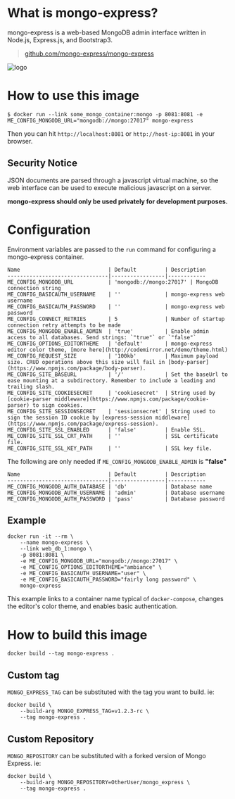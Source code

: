 # What is mongo-express?

mongo-express is a web-based MongoDB admin interface written in Node.js, Express.js, and Bootstrap3.

> [github.com/mongo-express/mongo-express](https://github.com/mongo-express/mongo-express)

![logo](https://raw.githubusercontent.com/mongo-express/mongo-express-docker/master/logo.png)

# How to use this image

```console
$ docker run --link some_mongo_container:mongo -p 8081:8081 -e ME_CONFIG_MONGODB_URL="mongodb://mongo:27017" mongo-express
```

Then you can hit `http://localhost:8081` or `http://host-ip:8081` in your browser.

## Security Notice

JSON documents are parsed through a javascript virtual machine, so the web interface can be used to execute malicious javascript on a server.

**mongo-express should only be used privately for development purposes.**

# Configuration

Environment variables are passed to the `run` command for configuring a mongo-express container.

	Name                            | Default         | Description
	--------------------------------|-----------------|------------
	ME_CONFIG_MONGODB_URL        	| 'mongodb://mongo:27017' | MongoDB connection string
	ME_CONFIG_BASICAUTH_USERNAME    | ''              | mongo-express web username
	ME_CONFIG_BASICAUTH_PASSWORD    | ''              | mongo-express web password
	ME_CONFIG_CONNECT_RETRIES       | 5               | Number of startup connection retry attempts to be made
	ME_CONFIG_MONGODB_ENABLE_ADMIN  | 'true'          | Enable admin access to all databases. Send strings: `"true"` or `"false"`
	ME_CONFIG_OPTIONS_EDITORTHEME   | 'default'       | mongo-express editor color theme, [more here](http://codemirror.net/demo/theme.html)
	ME_CONFIG_REQUEST_SIZE          | '100kb'         | Maximum payload size. CRUD operations above this size will fail in [body-parser](https://www.npmjs.com/package/body-parser).
	ME_CONFIG_SITE_BASEURL          | '/'             | Set the baseUrl to ease mounting at a subdirectory. Remember to include a leading and trailing slash.
	ME_CONFIG_SITE_COOKIESECRET     | 'cookiesecret'  | String used by [cookie-parser middleware](https://www.npmjs.com/package/cookie-parser) to sign cookies.
	ME_CONFIG_SITE_SESSIONSECRET    | 'sessionsecret' | String used to sign the session ID cookie by [express-session middleware](https://www.npmjs.com/package/express-session).
	ME_CONFIG_SITE_SSL_ENABLED      | 'false'         | Enable SSL.
	ME_CONFIG_SITE_SSL_CRT_PATH     | ''              | SSL certificate file.
	ME_CONFIG_SITE_SSL_KEY_PATH     | ''              | SSL key file.

The following are only needed if `ME_CONFIG_MONGODB_ENABLE_ADMIN` is **"false"**

	Name                            | Default         | Description
	--------------------------------|-----------------|------------
	ME_CONFIG_MONGODB_AUTH_DATABASE | 'db'            | Database name
	ME_CONFIG_MONGODB_AUTH_USERNAME | 'admin'         | Database username
	ME_CONFIG_MONGODB_AUTH_PASSWORD | 'pass'          | Database password

## Example

	docker run -it --rm \
		--name mongo-express \
		--link web_db_1:mongo \
		-p 8081:8081 \
		-e ME_CONFIG_MONGODB_URL="mongodb://mongo:27017" \
		-e ME_CONFIG_OPTIONS_EDITORTHEME="ambiance" \
		-e ME_CONFIG_BASICAUTH_USERNAME="user" \
		-e ME_CONFIG_BASICAUTH_PASSWORD="fairly long password" \
		mongo-express

This example links to a container name typical of `docker-compose`, changes the editor's color theme, and enables basic authentication.

# How to build this image

```console
docker build --tag mongo-express .
```

## Custom tag

`MONGO_EXPRESS_TAG` can be substituted with the tag you want to build. ie: 

```console
docker build \
	--build-arg MONGO_EXPRESS_TAG=v1.2.3-rc \
	--tag mongo-express .
```

## Custom Repository

`MONGO_REPOSITORY` can be substituted with a forked version of Mongo Express. ie:

```console
docker build \
	--build-arg MONGO_REPOSITORY=OtherUser/mongo_express \
	--tag mongo-express .
```